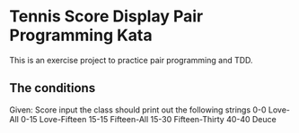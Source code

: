 # Tennis Score Display Pair Programming Kata
This is an exercise project to practice pair programming and TDD.
## The conditions
Given: Score input the class should print out the following strings
0-0     Love-All
0-15    Love-Fifteen
15-15   Fifteen-All
15-30   Fifteen-Thirty
40-40   Deuce